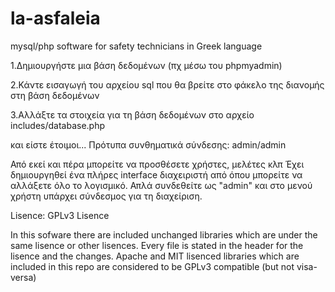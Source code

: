 la-asfaleia
===========

mysql/php software for safety technicians in Greek language



1.Δημιουργήστε μια βάση δεδομένων (πχ μέσω του phpmyadmin)

2.Κάντε εισαγωγή του αρχείου sql που θα βρείτε στο φάκελο της διανομής στη βάση δεδομένων

3.Αλλάξτε τα στοιχεία για τη βάση δεδομένων στο αρχείο includes/database.php



και είστε έτοιμοι...
Πρότυπα συνθηματικά σύνδεσης: admin/admin




Από εκεί και πέρα μπορείτε να προσθέσετε χρήστες, μελέτες κλπ
Έχει δημιουργηθεί ένα πλήρες interface διαχειριστή από όπου μπορείτε να αλλάξετε όλο το λογισμικό. 
Απλά συνδεθείτε ως "admin" και στο μενού χρήστη υπάρχει σύνδεσμος για τη διαχείριση.


Lisence: GPLv3 Lisence

In this sofware there are included unchanged libraries which are under the same lisence or other lisences.
Every file is stated in the header for the lisence and the changes.
Apache and MIT lisenced libraries which are included in this repo are considered to be GPLv3 compatible (but not visa-versa)
